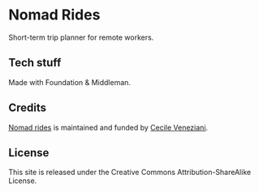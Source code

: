 # Nomad Rides

Short-term trip planner for remote workers.

## Tech stuff

Made with Foundation & Middleman.

## Credits

[Nomad rides](http://www.nomadrides.com/) is maintained and funded by [Cecile Veneziani](http://cecilitse.org/).

## License

This site is released under the Creative Commons Attribution-ShareAlike License.
